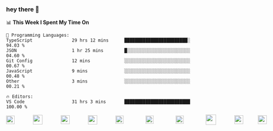  ### hey there :wave:

<!-- [<img align="right" width="50%" src="https://github-readme-stats.vercel.app/api?username=findtoni&show_icons=true&theme=radical&count_private=true">]
<img src="https://media.giphy.com/media/hvRJCLFzcasrR4ia7z/giphy.gif" width="10px">
(#) -->

<!--START_SECTION:waka-->
📊 **This Week I Spent My Time On** 

```text
💬 Programming Languages: 
TypeScript               29 hrs 12 mins      ████████████████████████░   94.03 % 
JSON                     1 hr 25 mins        █░░░░░░░░░░░░░░░░░░░░░░░░   04.60 % 
Git Config               12 mins             ░░░░░░░░░░░░░░░░░░░░░░░░░   00.67 % 
JavaScript               9 mins              ░░░░░░░░░░░░░░░░░░░░░░░░░   00.48 % 
Other                    3 mins              ░░░░░░░░░░░░░░░░░░░░░░░░░   00.21 % 

🔥 Editors: 
VS Code                  31 hrs 3 mins       █████████████████████████   100.00 % 
```


<!--END_SECTION:waka-->

  <div align="left" style="display: flex; gap: 40px; align-items: center;">
    <img height="23" src="https://cdn.jsdelivr.net/gh/devicons/devicon/icons/typescript/typescript-original.svg" style="padding-right:10px;"/>
<!--     <img height="23" src="https://cdn.jsdelivr.net/gh/devicons/devicon/icons/react/react-original.svg" style="padding-right:10px;"/> -->
    <img height="26" src="https://cdn.jsdelivr.net/gh/devicons/devicon/icons/nextjs/nextjs-original.svg"style="padding-right:10px;"/>
<!--     <img height="23" src="https://cdn.jsdelivr.net/gh/devicons/devicon/icons/vuejs/vuejs-original.svg" style="padding-right:10px;"/> -->
    <img height="24" src="https://cdn.jsdelivr.net/gh/devicons/devicon@latest/icons/nuxt/nuxt-original.svg" style="padding-right:10px;"/>
    <img height="25" src="https://cdn.jsdelivr.net/gh/devicons/devicon@latest/icons/tailwindcss/tailwindcss-original.svg" style="padding-right:10px;"/>
<!--     <img height="25" src="https://cdn.jsdelivr.net/gh/devicons/devicon/icons/sass/sass-original.svg" style="padding-right:10px;"/> -->
    <img height="22" src="https://cdn.jsdelivr.net/gh/devicons/devicon@latest/icons/nestjs/nestjs-original.svg" style="padding-right:20px;" />
    <img height="22" src="https://cdn.jsdelivr.net/gh/devicons/devicon@latest/icons/prisma/prisma-original.svg" style="padding-right:20px;" />
    <img height="22" src="https://cdn.jsdelivr.net/gh/devicons/devicon@latest/icons/postman/postman-original.svg" style="padding-right:20px;" />
<!--     <img height="22" src="https://cdn.jsdelivr.net/gh/devicons/devicon/icons/laravel/laravel-original.svg" style="padding-right:10px;" /> -->
<!--     <img src="https://cdn.jsdelivr.net/gh/devicons/devicon@latest/icons/expo/expo-original.svg" height="25" width="25" style="padding-right:10px;" />  -->
   <!--  <img height="22" src="https://bit.ly/3A0Cee8" alt="django" style="padding-right:10px;"/>&nbsp;&nbsp;&nbsp;&nbsp; -->
    <img height="28" src="https://cdn.jsdelivr.net/gh/devicons/devicon@latest/icons/docker/docker-plain.svg" style="padding-right:10px;" />   
    <img height="24" src="https://cdn.jsdelivr.net/gh/devicons/devicon@latest/icons/terraform/terraform-original.svg" />
<!--     <img height="23" src="https://cdn.jsdelivr.net/gh/devicons/devicon@latest/icons/pulumi/pulumi-original.svg" style="padding-right:10px;" /> -->
    <img height="24" src="https://cdn.jsdelivr.net/gh/devicons/devicon@latest/icons/supabase/supabase-original.svg" />
    <img height="23" src="https://cdn.jsdelivr.net/gh/devicons/devicon@latest/icons/railway/railway-original.svg" style="padding-right:10px;" />
    <img height="25" src="https://cdn.jsdelivr.net/gh/devicons/devicon/icons/amazonwebservices/amazonwebservices-plain-wordmark.svg" style="padding-right:10px;"/>
    <img height="25" src="https://cdn.jsdelivr.net/gh/devicons/devicon/icons/googlecloud/googlecloud-original.svg" style="padding-right:10px;"/>
    <img height="20" src="https://cdn.jsdelivr.net/gh/devicons/devicon@latest/icons/azure/azure-original.svg" />
          
<!--     <img height="22" src="https://cdn.jsdelivr.net/gh/devicons/devicon/icons/firebase/firebase-original.svg" style="padding-right:10px;"/> -->
<!--     <img height="21" src="https://cdn.jsdelivr.net/gh/devicons/devicon/icons/digitalocean/digitalocean-original.svg" style="padding-right:10px;margin-top:-10px;"/> -->
<!--     <img height="23" src="https://cdn.jsdelivr.net/gh/devicons/devicon/icons/graphql/graphql-plain.svg" style="padding-right:10px;"/> -->
<!--     <img height="20" src="https://cdn.jsdelivr.net/gh/devicons/devicon/icons/jest/jest-plain.svg" style="padding-right:10px;"/> -->
<!--     <img height="20" src="https://bit.ly/3oPTX2M" style="padding-right:10px;"/> -->
<!--     <img height="21" src="https://cdn.jsdelivr.net/gh/devicons/devicon/icons/vscode/vscode-original.svg" style="padding-right:10px;" /> -->
  </div>
